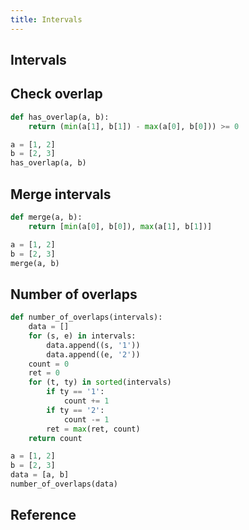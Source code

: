 ```yaml
---
title: Intervals
---
```


## Intervals


## Check overlap

```python
def has_overlap(a, b):
    return (min(a[1], b[1]) - max(a[0], b[0])) >= 0

a = [1, 2]
b = [2, 3]
has_overlap(a, b)
```

## Merge intervals

```python
def merge(a, b):
    return [min(a[0], b[0]), max(a[1], b[1])]

a = [1, 2]
b = [2, 3]
merge(a, b)
```

## Number of overlaps

```python
def number_of_overlaps(intervals):
    data = []
    for (s, e) in intervals:
        data.append((s, '1'))
        data.append((e, '2'))
    count = 0
    ret = 0
    for (t, ty) in sorted(intervals)
        if ty == '1':
            count += 1
        if ty == '2':
            count -= 1
        ret = max(ret, count)
    return count

a = [1, 2]
b = [2, 3]
data = [a, b]
number_of_overlaps(data)
```

## Reference
